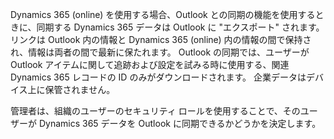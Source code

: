 Dynamics 365 (online) を使用する場合、Outlook との同期の機能を使用するときに、同期する Dynamics 365 データは Outlook に "エクスポート" されます。 リンクは Outlook 内の情報と Dynamics 365 (online) 内の情報の間で保持され、情報は両者の間で最新に保たれます。 Outlook の同期では、ユーザーが Outlook アイテムに関して追跡および設定を試みる時に使用する、関連 Dynamics 365 レコードの ID のみがダウンロードされます。 企業データはデバイス上に保管されません。  
  
 管理者は、組織のユーザーのセキュリティ ロールを使用することで、そのユーザーが Dynamics 365 データを Outlook に同期できるかどうかを決定します。